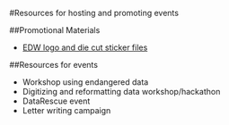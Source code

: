 #Resources for hosting and promoting events

##Promotional Materials

- [EDW logo and die cut sticker files](https://github.com/endangereddataweek/resources/tree/master/media)

##Resources for events

- Workshop using endangered data
- Digitizing and reformatting data workshop/hackathon
- DataRescue event
- Letter writing campaign
